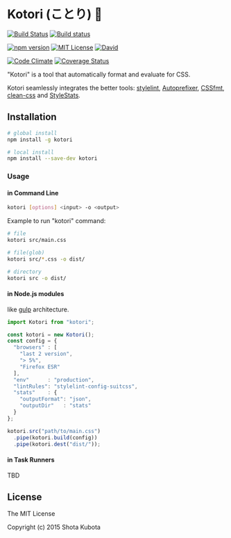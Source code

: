 # Kotori (ことり) :baby_chick:

[![Build Status](http://img.shields.io/travis/kubosho/kotori.svg)](https://travis-ci.org/kubosho/kotori)
[![Build status](https://ci.appveyor.com/api/projects/status/0aionhon292p0y4q/branch/master?svg=true)](https://ci.appveyor.com/project/kubosho/kotori/branch/master)

[![npm version](https://img.shields.io/npm/v/kotori.svg)](https://www.npmjs.com/package/kotori)
[![MIT License](http://img.shields.io/badge/license-MIT-green.svg)](https://github.com/kubosho/kotori/blob/master/LICENSE)
[![David](https://david-dm.org/kubosho/kotori.svg)](https://david-dm.org/kubosho/kotori)

[![Code Climate](https://codeclimate.com/github/kubosho/kotori/badges/gpa.svg)](https://codeclimate.com/github/kubosho/kotori)
[![Coverage Status](https://coveralls.io/repos/kubosho/kotori/badge.svg?branch=master&service=github)](https://coveralls.io/github/kubosho/kotori?branch=master)

"Kotori" is a tool that automatically format and evaluate for CSS.

Kotori seamlessly integrates the better tools: [stylelint](https://github.com/stylelint/stylelint), [Autoprefixer](https://github.com/postcss/autoprefixer), [CSSfmt](https://github.com/morishitter/cssfmt), [clean-css](https://github.com/jakubpawlowicz/clean-css) and [StyleStats](https://github.com/t32k/stylestats).

## Installation

```bash
# global install
npm install -g kotori

# local install
npm install --save-dev kotori
```

### Usage

#### in Command Line

```bash
kotori [options] <input> -o <output>
```

Example to run "kotori" command:

```bash
# file
kotori src/main.css

# file(glob)
kotori src/*.css -o dist/

# directory
kotori src -o dist/
```

#### in Node.js modules

like [gulp](https://github.com/gulpjs/gulp) architecture.

```javascript
import Kotori from "kotori";

const kotori = new Kotori();
const config = {
  "browsers" : [
    "last 2 version",
    "> 5%",
    "Firefox ESR"
  ],
  "env"      : "production",
  "lintRules": "stylelint-config-suitcss",
  "stats"    : {
    "outputFormat": "json",
    "outputDir"   : "stats"
  }
};

kotori.src("path/to/main.css")
  .pipe(kotori.build(config))
  .pipe(kotori.dest("dist/"));
```

#### in Task Runners

TBD

## License

The MIT License

Copyright (c) 2015 Shota Kubota
